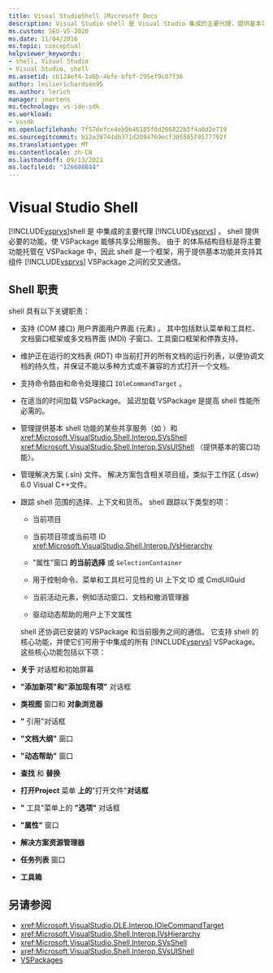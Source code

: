 ```yaml
---
title: Visual StudioShell |Microsoft Docs
description: Visual Studio shell 是 Visual Studio 集成的主要代理，提供基本功能并支持 VSPackage 之间的交叉通信。
ms.custom: SEO-VS-2020
ms.date: 11/04/2016
ms.topic: conceptual
helpviewer_keywords:
- shell, Visual Studio
- Visual Studio, shell
ms.assetid: cb124ef4-1a6b-4bfe-bfbf-295ef9c07f36
author: leslierichardson95
ms.author: lerich
manager: jmartens
ms.technology: vs-ide-sdk
ms.workload:
- vssdk
ms.openlocfilehash: 7f57defce4eb9b46185f0d266822b5f4a0d2e719
ms.sourcegitcommit: b12a38744db371d2894769ecf305585f9577792f
ms.translationtype: MT
ms.contentlocale: zh-CN
ms.lasthandoff: 09/13/2021
ms.locfileid: "126600844"
---
```

# <a name="visual-studio-shell"></a>Visual Studio Shell
[!INCLUDE[vsprvs](../../code-quality/includes/vsprvs_md.md)]shell 是 中集成的主要代理 [!INCLUDE[vsprvs](../../code-quality/includes/vsprvs_md.md)] 。 shell 提供必要的功能，使 VSPackage 能够共享公用服务。 由于 的体系结构目标是将主要功能托管在 VSPackage 中，因此 shell 是一个框架，用于提供基本功能并支持其组件 [!INCLUDE[vsprvs](../../code-quality/includes/vsprvs_md.md)] VSPackage 之间的交叉通信。

## <a name="shell-responsibilities"></a>Shell 职责
 shell 具有以下关键职责：

- 支持 (COM 接口) 用户界面用户界面 (元素) 。 其中包括默认菜单和工具栏、文档窗口框架或多文档界面 (MDI) 子窗口、工具窗口框架和停靠支持。

- 维护正在运行的文档表 (RDT) 中当前打开的所有文档的运行列表，以便协调文档的持久性，并保证不能以多种方式或不兼容的方式打开一个文档。

- 支持命令路由和命令处理接口 `IOleCommandTarget` 。

- 在适当的时间加载 VSPackage。 延迟加载 VSPackage 是提高 shell 性能所必需的。

- 管理提供基本 shell 功能的某些共享服务（如 ）和 <xref:Microsoft.VisualStudio.Shell.Interop.SVsShell> <xref:Microsoft.VisualStudio.Shell.Interop.SVsUIShell> （提供基本的窗口功能）。

- 管理解决方案 (.sln) 文件。 解决方案包含相关项目组，类似于工作区 (.dsw) 6.0 Visual C++文件。

- 跟踪 shell 范围的选择、上下文和货币。 shell 跟踪以下类型的项：

  - 当前项目

  - 当前项目项或当前项 ID <xref:Microsoft.VisualStudio.Shell.Interop.IVsHierarchy>

  - "属性"窗口 **的当前选择** 或 `SelectionContainer`

  - 用于控制命令、菜单和工具栏可见性的 UI 上下文 ID 或 CmdUIGuid

  - 当前活动元素，例如活动窗口、文档和撤消管理器

  - 驱动动态帮助的用户上下文属性

  shell 还协调已安装的 VSPackage 和当前服务之间的通信。 它支持 shell 的核心功能，并使它们可用于中集成的所有 [!INCLUDE[vsprvs](../../code-quality/includes/vsprvs_md.md)] VSPackage。 这些核心功能包括以下项：

- **关于** 对话框和初始屏幕

- **"添加新项"和"添加现有项"** 对话框

- **类视图** 窗口和 **对象浏览器**

- **"** 引用"对话框

- **"文档大纲"** 窗口

- **"动态帮助"** 窗口

- **查找** 和 **替换**

- **打开Project** 菜单 **上的**"打开文件"**对话框**

- **"** 工具"菜单上的 **"选项"** 对话框

- **"属性"** 窗口

- **解决方案资源管理器**

- **任务列表** 窗口

- **工具箱**

## <a name="see-also"></a>另请参阅
- <xref:Microsoft.VisualStudio.OLE.Interop.IOleCommandTarget>
- <xref:Microsoft.VisualStudio.Shell.Interop.IVsHierarchy>
- <xref:Microsoft.VisualStudio.Shell.Interop.SVsShell>
- <xref:Microsoft.VisualStudio.Shell.Interop.SVsUIShell>
- [VSPackages](../../extensibility/internals/vspackages.md)

